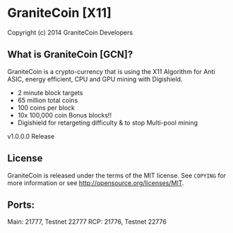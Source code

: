 GraniteCoin [X11]
================================

Copyright (c) 2014 GraniteCoin Developers

What is GraniteCoin [GCN]?
----------------

GraniteCoin is a crypto-currency that is using the X11 Algorithm for Anti ASIC, energy efficient, CPU and GPU mining with Digishield.
 - 2 minute block targets
 - 65 million total coins
 - 100 coins per block
 - 10x 100,000 coin Bonus blocks!!
 - Digishield for retargeting difficulty & to stop Multi-pool mining 

v1.0.0.0 Release

License
-------

GraniteCoin is released under the terms of the MIT license. See `COPYING` for more
information or see http://opensource.org/licenses/MIT.

Ports:
-------

Main: 21777, Testnet 22777
RCP: 21776, Testnet 22776
